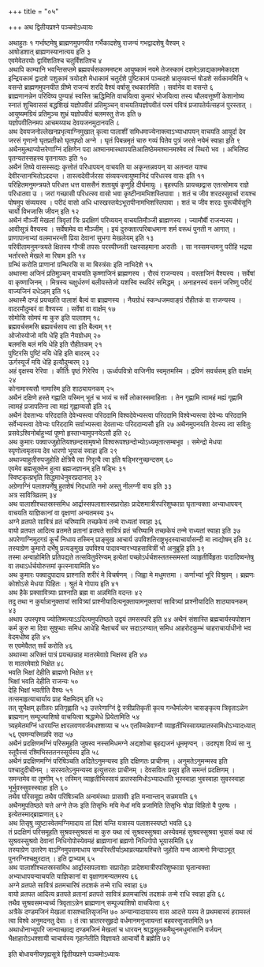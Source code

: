 +++
title = "०५"

+++
अथ द्वितीयप्रश्ने पञ्चमोऽध्यायः

अथाहुतः १
गर्भाष्टमेषु ब्राह्मणमुपनयीत गर्भैकादशेषु राजन्यं
गभद्वादशेषु वैश्यम् २   
आषोडशात् ब्राह्मणस्यानात्यय
इति ३   
एवमेवेतरयोः द्वाविंशतिश्च चतुर्विंशतिश्च ४   
अथापि काम्यानि
भवन्तिसप्तमे ब्रह्मवर्चसकाममष्टम आयुष्कामं नवमे तेजस्कामं
दशमेऽन्नाद्यकाममेकादश इन्द्रियकामं द्वादशे पशुकामं त्रयोदशे मेधाकामं
चतुर्दशे पुष्टिकामं पञ्चदशे भ्रातृव्यवन्तं षोडशे सर्वकाममिति ५
वसन्ते ब्राह्मणमुपनयीत ग्रीष्मे राजन्यं शरदि वैश्यं वर्षासु
रथकारमिति । सर्वानेव वा वसन्ते ६   
ब्राह्मणानन्नेन
परिविष्य पुण्याहं स्वस्ति ऋद्धिमिति वाचयित्वा कुमारं
भोजयित्वा तस्य चौलवत्तूष्णीं केशानोष्य स्नातं शुचिवाससं
बद्धशिखं यज्ञोपवीतं प्रतिमुञ्चन् वाचयतियज्ञोपवीतं परमं पवित्रं
प्रजापतेर्यत्सहजं पुरस्तात् । आयुष्यमग्रियं प्रतिमुञ्च
शुभ्रं यज्ञोपवीतं बलमस्तु तेजः इति ७   
यज्ञोपवीतिनमप आचमय्याथ
देवयजनमुदानयति ८   
अथ देवयजनोल्लेखनप्रभृत्याग्निमुखात् कृत्वा पालाशीं
समिधमाज्येनाक्त्वाऽभ्याधापयन् वाचयति आयुर्दा देव जरसं गृणानो
घृतप्रतीको घृतपृष्ठो अग्ने । घृतं पिबन्नमृतं चारु गव्यं
पितेव पुत्रं जरसे नयेमं स्वाहा इति ९   
अथैनमुत्थाप्योत्तरेणाग्निं
दक्षिणेन पदा अश्मानमास्थापयतिआतिष्ठेममश्मानमश्मेव त्वं
स्थिरो भव । अभितिष्ठ पृतन्यतस्सहस्व पृतनायतः इति १०   
अथैनं तिष्ये
वासस्सद्यः कृत्तोतं परिधापयन् वाचयति या अकृन्तन्नवयन् या अतन्वत याश्च
देवीरन्तानभितोऽददन्त । तास्त्वदेवीर्जरसा संव्ययन्त्वायुष्मानिदं
परिधत्स्व वासः इति ११   
परिहितमनुमन्त्रयते परिधत्त धत्त
वाससैनं शतायुषं कृणुहि दीर्घमायुः । बृहस्पतिः प्रायच्छद्वास
एतत्सोमाय राज्ञे परिधातवा उ । जरां गच्छासी परिधत्स्व वासो भवा
कृष्टीनामभिशस्तिपावा । शतं च जीव शरदस्सुवर्चा रायश्च पोषमुप
संव्ययस्व । परीदं वासो अधि धास्खस्तयेऽभूरापीनामभिशस्तिपावा । शतं
च जीव शरदः पुरूचीर्वसूनि चार्यो विभजासि जीवन् इति १२   
अथैनं मौञ्जीं
मेखलां त्रिवृतां त्रिः प्रदक्षिणं परिव्ययन् वाचयतिमौञ्जी
ब्राह्मणस्य । ज्यामौर्बी राजन्यस्य । आवीसूत्रं वैश्यस्य ।
सर्वेषामेव वा मौञ्जीम् । इयं दुरुक्तात्परिबाधमाना शर्म
वरूथं पुनती न आगात् । प्राणापानाभ्यां वलमाभरन्ती प्रिया देवानां
सुभगा मेखलेयम् इति १३   
परिवीतामनुमन्त्रयते क्षितस्य गौप्त्री तपसः
परस्पीघ्नती रक्षस्सहमाना अरातीः । सा नस्समन्तमनु परीहि
भद्रया भर्तारस्ते मेखले मा रिषाम इति १४   
ग्रन्थिं करोति
प्राणानां ग्रन्थिरसि स मा बिस्त्रंसः इति नाभिदेशे १५   
अथास्मा
अजिनं प्रतिमुञ्चन् वाचयति कृष्णाजिनं ब्राह्मणस्य । रौरवं राजन्यस्य ।
वस्ताजिनं वैश्यस्य । सर्वेषां वा कृष्णाजिनम् । मित्रस्य
चक्षुर्धरुणं बलीयस्तेजो यशस्वि स्थविरं समिद्धम् ।
अनाहनस्यं वसनं जरिष्णु परीदं वाज्यजिनं दधेऽहम् इति १६   
अथास्मै
दण्डं प्रयच्छति पालाशं बैल्वं वा ब्राह्मणस्य । नैयग्रोधं
स्कन्धजमवाङ्ग्रं रौहीतकं वा राजन्यस्य ।
वादरमौदुम्बरं वा वैश्यस्य । सर्वेषां वा वार्क्षम् १७   
सोमोसि
सोमपं मा कुरु इति पालाशम् १८   
ब्रह्मवर्चसमसि ब्रह्मवर्चसाय त्वा इति
बैल्वम् १९   
ओजोस्योजो मयि धेहि इति नैयग्रोधम् २०   
बलमसि बलं मयि धेहि इति
रौहीतकम् २१   
पुष्टिरसि पुष्टिं मयि धेहि इति बादरम् २२   
ऊर्गस्यूर्जं
मयि धेहि इत्यौदुम्बरम् २३   
अहं वृक्षस्य रेरिवा । कीर्तिः पृष्ठं
गिरेरिव । ऊर्ध्वपवित्रो वाजिनीव स्वमृतमस्मि । द्रविणं सवर्चसम्
इति वार्क्षम् २४   
कोनामास्यसौ नामास्मि इति शाठ्यायनकम् २५   
अथैनं
दक्षिणे हस्ते गह्णाति यस्मिन् भूतं च भव्यं च सर्वे
लोकास्समाहिताः । तेन गृह्णामि त्वामहं मह्यं गृह्णामि
त्वामहं प्रजापतिना त्वा मह्यं गृह्णाम्यसौ इति २६   
अथैनं देवताभ्यः
परिददाति देवेभ्यस्त्वा परिददामि विश्वदेवेभ्यस्त्वा
परिददामि विश्वेभ्यस्त्वा देवेभ्यः परिददामि सर्वेभ्यस्त्वा
देवेभ्यः परिददामि सर्वाभ्यस्त्वा देवताभ्यः परिददाम्यसौ इति २७
अथैनमुपनयति देवस्य त्वा सवितुः प्रसवेऽश्विनोर्बाहुभ्यां
पूष्णो हृस्ताभ्यामुपनयेऽसौ इति २८   
अथ कुमारः
पक्वाज्जुहोतियश्छन्दसामृषभो
विश्वरूपश्छन्दोभ्योऽध्यमृतात्सम्बभूव ।
समेन्द्रो मेधया स्पृणोत्वमृतस्य देव धारणो भूयासं स्वाहा
इति २९   
अथाज्याहुतीरुपजुहोति क्षेत्रियै त्वा निरृत्यै त्वा इति
षड्भिरनुच्छन्दसम् ६०   
एवमेव ब्रह्मसूक्तेन हुत्वा ब्रह्मजज्ञानम्
इति षड्भिः ३१   
स्विष्टकृत्प्रभृति सिद्धमाधेनुवरप्रदानात् ३२   
अग्रेणाग्निं
पलाशपर्णेषु हुतशेषं निदधाति नमो अस्तु नीलग्नी वाय इति ३३   
अत्र
सावित्रिव्रतम् ३४   
अथ पालाशीश्चतस्रस्समिध
आर्द्रास्सपलाशास्सप्रारोहाः
प्रादेशमात्रीरपरिशुष्काग्रा घृतान्वक्ता
अभ्याधापयन् वाचयति याज्ञिकानां वा वृक्षाणां अन्यतमस्य ३५   
अग्ने व्रतपते
सावित्रं व्रतं चरिष्यामि तच्छकेयं तन्मे राध्यतां स्वाहा ३६   
वायो व्रतपत
आदित्य व्रतमते व्रतानां व्रतपते सावित्रं व्रतं चरिष्यामि तच्छकेयं
तन्मे राध्यतां स्वाहा इति ३७   
अपरेणाग्निमुदगग्रं कूर्चं निधाय
तस्मिन् प्राङ्मुख आचार्य उपविशतिराष्ट्रभृदस्याचार्यासन्दी
मा त्वद्योषम् इति ३८   
तस्याग्रेण कुमारो दर्भेषु प्रत्यङ्मुख उपविश्य
पादावन्वारभ्याहसावित्रीं भो अनुब्रूहि इति ३९   
तस्मा अन्वाहोमिति
प्रतिपद्यते तत्सवितुर्वरेण्यम् इत्येतां पच्छोऽर्धर्चशस्ततस्समस्तां
व्याहृतीर्विहृताः पादादिष्वन्तेषु वा तथाऽर्धर्चयोरुत्तमां
कृत्स्नायामिति ४०   
अथ कुमारः पक्वादुपादाय प्राश्नाति
शरीरं मे विचर्षणम् । जिह्वा मे मधुमत्तमा । कर्णाभ्यां भूरि विश्रुवम् ।
ब्रह्मणः कोशोऽसे मेधया पिहितः । श्रुतं मे गोपाय इति ४१   
अथ हैके
प्रक्सावित्र्याः प्राश्नाति ब्रह्म वा अन्नमिति
वदन्तः ४२   
तदु तथा न कुर्यान्नानुक्तायां सावित्र्यां
प्राश्नीयादित्यनूक्तायामनूक्तायां सावित्र्यां
प्राश्नीयादिति शाठ्यायनकम् ४३   
अथाप उपस्पृश्य
ज्योतिष्मत्याऽऽदित्यमुपतिष्ठते उद्वयं तमसस्परि इति ४४
अथैनं संशास्ति ब्रह्मचार्यस्यपोशान कर्म कुरु मा दिवा सुषुप्थाः समिध
आधेहि भैक्षाचर्यं चर सदाऽरण्यात् समिध आहरोदकुम्भं
चाहराचार्याधीनो भव वेदमधीष्व इति ४५   
स
एवमेवैतत् सर्वं करोति ४६   
अथास्मा अरिक्तं पात्रं प्रयच्छन्नाह
मातरमेवाग्रे भिक्षस्व इति ४७   
स मातरमेवाग्रे भिक्षेत ४८   
भवति भिक्षां
देहीति ब्राह्मणो भिक्षेत ४९   
भिक्षां भवति देहीति राजन्यः ५०   
देहि
भिक्षां भवतीति वैश्यः ५१   
तत्समाहृत्याचार्याय प्राह
भैक्षमिदम् इति ५२   
तत् सुभैक्षम् इतीतरः प्रतिगृह्णाति ५३
उत्तरेणाग्निं द्वे स्त्रीप्रतिकृती कृत्य गन्धैर्माल्येन चासङ्कृत्य
त्रिवृताऽन्नेन ब्राह्मणान् सम्पूज्याशिषो वाचयित्वा श्रद्धामेधे
प्रियेतामिति ५४   
त्र्यहमेतमग्निं धारयन्ति क्षारलवणवर्जमधश्शय्या च ५५
एतस्मिन्नेवाग्नौ व्याहृतीभिस्सायम्प्रातस्समिधोऽभ्यादध्यात् ५६
एवमन्यस्मिन्नपि सदा ५७   
अथैनं प्रदक्षिणमग्निं
परिसमूहति जुषस्व नस्समिधमग्ने अद्यशोचा बृहद्यजनं
धूममृण्वन् । उदश्पृश दिव्यं सा नु स्तूपैस्सं
रश्मिभिस्ततनस्सूर्यस्य इति ५८   
अथैनं
प्रदक्षिणमग्निं परिषिञ्चति अदितेऽनुमन्यस्व इति
दक्षिणतः प्राचीनम् । अनुमतेऽनुमन्मस्व इति पश्चादुदीचीनम् ।
सरस्वतेऽनुमन्यस्व इत्युत्तरतः प्राचीनम् ।
देवसवितः प्रसुव इति समन्तं प्रदक्षिणम् । समन्तमेव वा तूष्णीम् ५९
तस्मिन् व्याहृतीभिस्सायं प्रातस्समिधोऽभ्यादधाति भूस्स्वाहा भुवस्वाहा
सुवस्स्वाहा भूर्भुवस्सुवस्स्वाहा इति ६०   
तथैव परिसमूह्य तथैव परिषिञ्चति
अन्वमंस्थाः प्रासावीः इति मन्वान्तान् सन्नमयति ६१   
अथैनमुपतिष्ठते
यत्ते अग्ने तेजः इति तिसृभिः मयि मेधां मयि प्रजामिति तिसृभिः
षोढा विहितो वै पुरुषः । इत्येतस्माद्ब्राह्मणात् ६२   
अथ तिसृषु
व्युष्टास्वेतमग्निमादाय तां दिशं यन्ति यत्रास्य पलाशस्स्पष्टो
भवति ६३   
तं प्रदक्षिणं परिसमूहति सुश्रवस्सुश्रवसं मा कुरु यथा त्वं
सुश्रवस्सुश्रवा अस्येवमहं सुश्रवस्सुश्रवा भूयासं यथा त्वं
सुश्रवस्सुश्रवो देवानां निधिगोपोस्येवमहं ब्राह्मणानां
ब्रह्मणो निधिगोपो भूयासमिति ६४   
तस्याग्रेण उत्तरेण वाऽग्निमुपसमाधाय
सम्परिस्तीर्याऽथाव्रत्यप्रायश्चित्ते जुहोति यन्म आत्मनो
मिन्दाऽभूत् पुनरग्निश्चक्षुरदात् । इति द्वाभ्याम्
६५   
अथ पालाशीश्चतस्रस्समिध आर्द्रास्सपलाशाः सप्रारोहाः
प्रादेशमात्रीरपरिशुष्काग्रा
घृतान्वक्ता अभ्याधापयन्वाचयति याज्ञिकानां वा
वृक्षाणामन्यतमस्य ६६   
अग्ने व्रतपते सावित्रं व्रतमचारिषं तदशकं
तन्मे राधि स्वाहा ६७   
वायो व्रतपत आदित्य व्रतपते व्रतानां व्रतपते
सावित्रं व्रतमचारिषं तदशकं तन्मे राधि स्वाहा इति ६८   
तथैव
सुश्रवसमभ्यर्च्य त्रिवृताऽन्नेन ब्राह्मणान् सम्पूज्याशिषो
वाचयित्वा ६९   
अत्रैके दण्डमजिनं मेखलां वासश्चातिसृजन्ति ७०
अन्यान्यादायास्य वास आदत्ते यस्य ते प्रथमबास्यं हरामस्तं त्वा विश्वे
अनुमदनतु देवाः । तं त्वा भ्रातरस्सुहृदो वर्धमानमनुजायन्तां
बहवस्सुजातमिति ७१   
अथाधोनाभ्युपरि जान्वाच्छाद्य
दण्डमजिनं मेखलां च धारयन् श्राद्धसूतकमैथुनमधुमांसानि वर्जयन्
भैक्षाहारोऽधश्शायी चाचार्यस्य गृहानेतीति विज्ञायते आचार्यो वै
ब्रह्मेति ७२   

इति बोधायनीयगृह्यसूत्रे द्वितीयप्रश्ने
पञ्चमोऽध्यायः
